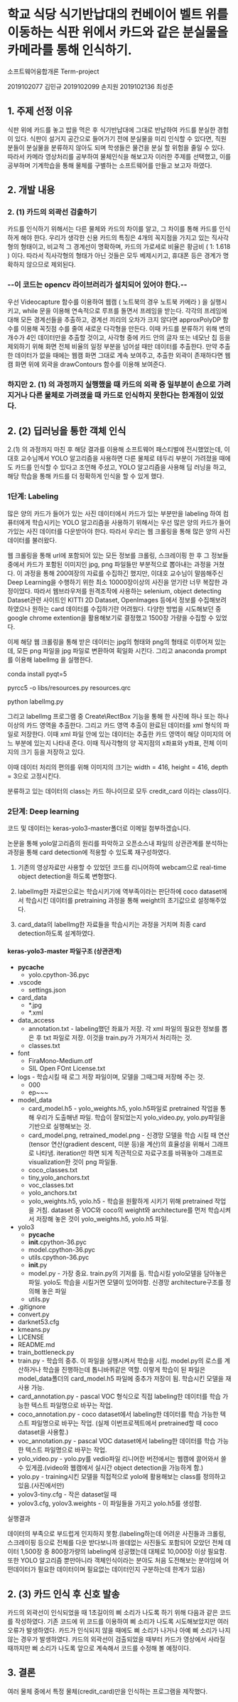 # 학교 식당 식기반납대의 컨베이어 벨트 위를 이동하는 식판 위에서 카드와 같은 분실물을 카메라를 통해 인식하기.

소프트웨어융합개론 Term-project

2019102077 김민규 2019102099 손지원 2019102136 최성준

## 1. 주제 선정 이유

식판 위에 카드를 놓고 밥을 먹은 후 식기반납대에 그대로 반납하여 카드를 분실한 경험이 있다. 식판이 설거지 공간으로 들어가기 전에 분실물을 미리 인식할 수 있다면, 직원분들이 분실물을 분류하지 않아도 되며 학생들은 물건을 분실 할 위험을 줄일 수 있다.
따라서 카메라 영상처리를 공부하여 물체인식을 해보고자 이러한 주제를 선택했고, 이를 공부하며 기계학습을 통해 물체를 구별하는 소프트웨어를 만들고 보고자 하였다.

## 2. 개발 내용

### 2. (1) 카드의 외곽선 검출하기

카드를 인식하기 위해서는 다른 물체와 카드의 차이를 알고, 그 차이를 통해 카드를 인식하게 해야 한다. 우리가 생각한 신용 카드의 특징은 4개의 꼭지점을 가지고 있는 직사각형의 형태이고, 비교적 그 경계선이 명확하며, 카드의 가로세로 비율은 황금비 ( 1: 1.618 ) 이다. 따라서 직사각형의 형태가 아닌 것들은 모두 베제시키고, 휴대폰 등은 경계가 명확하지 않으므로 제외된다.

### --이 코드는 opencv 라이브러리가 설치되어 있어야 한다.--

우선 Videocapture 함수를 이용하여 웹캠 ( 노트북의 경우 노트북 카메라 ) 을 실행시키고, while 문을 이용해 연속적으로 루프를 돌면서 프레임을 받는다. 각각의 프레임에 대해 모든 경계선들을 추출하고, 경계선 끼리의 오차가 크지 않다면 approxPolyDP 함수를 이용해 꼭짓점 수를 줄여 새로운 다각형을 만든다. 이때 카드를 분류하기 위해 변의 개수가 4인 데이터만을 추출할 것이고, 사각형 중에 카드 안의 글자 또는 네모난 칩 등을 제외하기 위해 화면 전체 비율의 일정 부분을 넘어설 때만 데이터를 추출한다. 만약 추출한 데이터가 없을 때에는 웹캠 화면 그대로 계속 보여주고, 추출한 외곽이 존재하다면 웹캠 화면 위에 외곽을 drawContours 함수를 이용해 보여준다.

### 하지만 2. (1) 의 과정까지 실행했을 때 카드의 외곽 중 일부분이 손으로 가려지거나 다른 물체로 가려졌을 때 카드로 인식하지 못한다는 한계점이 있었다.

## 2. (2) 딥러닝을 통한 객체 인식

2.(1) 의 과정까지 마친 후 해당 결과를 이용해 소프트웨어 패스티벌에 전시했었는데, 이대호 교수님께서 YOLO 알고리즘을 사용하면 다른 물체로 테두리 부분이 가려졌을 때에도 카드를 인식할 수 있다고 조언해 주셨고, YOLO 알고리즘을 사용해 딥 러닝을 하고, 해당 학습을 통해 카드를 더 정확하게 인식을 할 수 있게 했다.

### 1단계: Labeling

많은 양의 카드가 들어가 있는 사진 데이터에서 카드가 있는 부분만을 labeling 하여 컴퓨터에게 학습시키는 YOLO 알고리즘을 사용하기 위해서는 우선 많은 양의 카드가 들어가있는 사진 데이터를 다운받아야 한다. 따라서 우리는 웹 크롤링을 통해 많은 양의 사진 데이터를 불러왔다.

웹 크롤링을 통해 url에 포함되어 있는 모든 정보를 크롤링, 스크레이핑 한 후 그 정보들 중에서 카드가 포함된 이미지인 jpg, png 파일들만 부분적으로 뽑아내는 과정을 거쳤다. 이 과정을 통해 200여장의 자료를 수집하긴 했지만, 이대호 교수님이 말씀해주신 Deep Learning을 수행하기 위한 최소 10000장이상의 사진을 얻기란 너무 복잡한 과정이었다. 따라서 웹브라우저를 원격조작에 사용하는 selenium, object detecting Dataset관련 사이트인 KITTI 2D Dataset, OpenImages 등에서 정보를 수집해보려 하였으나 원하는 card 데이터를 수집하기란 어려웠다. 다양한 방법을 시도해보던 중 google chrome extention을 활용해보기로 결정했고 1500장 가량을 수집할 수 있었다.

이제 해당 웹 크롤링을 통해 받은 데이터는 jpg의 형태와 png의 형태로 이루어져 있는데, 모든 png 파일을 jpg 파일로 변환하여 획일화 시킨다. 그리고 anaconda prompt를 이용해 labelImg 을 실행한다. 

conda install pyqt=5 

pyrcc5 -o libs/resources.py resources.qrc 

python labelImg.py 

그리고 labelImg 프로그램 중 Create\RectBox 기능을 통해 한 사진에 하나 또는 하나 이상의 카드 영역을 추출한다. 그리고 카드 영역 추출이 완료된 데이터를 xml 형식의 파일로 저장한다. 이때 xml 파일 안에 있는 데이터는 추출한 카드 영역이 해당 이미지의 어느 부분에 있는지 나타내 준다. 이때 직사각형의 양 꼭지점의 x좌표와 y좌표, 전체 이미지의 크기 등을 저장하고 있다.

이때 데이터 처리의 편의를 위해 이미지의 크기는 width = 416, height = 416, depth = 3으로 고정시킨다. 

분류하고 있는 데이터의 class는 카드 하나이므로 모두 credit_card 이라는 class이다.

### 2단계: Deep learning

코드 및 데이터는 keras-yolo3-master폴더로 이메일 첨부하겠습니다.

논문을 통해 yolo알고리즘의 원리를 파악하고 오픈소스내 파일의 상관관계를 분석하는 과정을 통해 card detection에 적용할 수 있도록 재구성하였다. 

1. 기존의 영상자료만 사용할 수 있었던 코드를 리니어하여 webcam으로 real-time object detection을 하도록 변형했다.

2. labelImg한 자료만으로는 학습시키기에 역부족이라는 판단하에 coco dataset에서 학습시킨 데이터를 pretraining 과정을 통해 weight의 초기값으로 설정해주었다.

3. card_data의 labelImg한 자료들을 학습시키는 과정을 거치며 최종 card detection하도록 설계하였다.

#### keras-yolo3-master 파일구조 (상관관계)

- __pycache__
  * yolo.cpython-36.pyc
- .vscode
  * settings.json
- card_data
  * *.jpg
  * *.xml
- data_access
  * annotation.txt - labeling했던 좌표가 저장. 각 xml 파일의 필요한 정보를 뽑은 후 txt 파일로 저장. 이것을 train.py가 가져가서 처리하는 것.
  * classes.txt
- font
  * FiraMono-Medium.otf
  * SIL Open FOnt License.txt
- logs - 학습시킬 때 로그 저장 파일이며, 모델을 그때그때 저장해 주는 것.
  * 000
  * ep~~~
- model_data
  * card_model.h5 - yolo_weights.h5, yolo.h5파일로 pretrained 작업을 통해 우리가 도출해낸 파일. 학습이 잘되었는지 yolo_video.py, yolo.py파일을 기반으로 실행해보는 것.
  * card_model.png, retrained_model.png - 신경망 모델을 학습 시킬 때 연산(tensor 연산(gradient descent, 미분 등)을 계산)의 효율성을 위해서 그래프로 나타냄. iteration만 하면 되게 직관적으로 자료구조를 바꿔놓아 그래프로 visualization한 것이 png 파일들.
  * coco_classes.txt
  * tiny_yolo_anchors.txt
  * voc_classes.txt
  * yolo_anchors.txt
  * yolo_weights.h5, yolo.h5 - 학습을 원활하게 시키기 위해 pretrained 작업을 거침. dataset 중 VOC와 coco의 weight와 architecture를 먼저 학습시켜서 저장해 놓은 것이 yolo_weights.h5, yolo.h5 파일.
- yolo3
  * __pycache__
  * __init__.cpython-36.pyc
  * model.cpython-36.pyc
  * utils.cpython-36.pyc
  * __init__.py
  * model.py - 가장 중요. train.py의 기저를 둠. 학습시킬 yolo모델을 담아놓은 파일. yolo도 학습을 시킬거면 모델이 있어야함. 신경망 architecture구조를 정의해 놓은 파일
  * utils.py
- .gitignore
- convert.py
- darknet53.cfg
- kmeans.py
- LICENSE
- README.md
- train_bottleneck.py
- train.py - 학습의 중추. 이 파일을 실행시켜서 학습을 시킴. model.py의 로스를 계산하거나 학습을 진행하는데 톱니바퀴같은 역할. 이렇게 학습이 된 파일은 model_data폴더의 card_model.h5 파일에 중추가 저장이 됨. 학습시킨 모델을 재사용 가능.
- card_annotation.py - pascal VOC 형식으로 직접 labeling한 데이터를 학습 가능한 텍스트 파일명으로 바꾸는 작업.
- coco_annotation.py - coco dataset에서 labeling한 데이터를 학습 가능한 텍스트 파일명으로 바꾸는 작업. (실제 이번프로젝트에서 pretrained할 때 coco dataset을 사용함.)
- voc_annotation.py - pascal VOC dataset에서 labeling한 데이터를 학습 가능한 텍스트 파일명으로 바꾸는 작업.
- yolo_video.py - yolo.py를 vedio파일 리니어한 버전에서는 웹캠에 끌어와서 쓸 수 있게끔.(video와 웹캠에서 실시간 object detection을 가능하게 함.)
- yolo.py - training시킨 모델을 직접적으로 yolo에 활용해보는 class를 정의하고 있음.(사진에서만)
- yolov3-tiny.cfg - 작은 dataset일 때
- yolov3.cfg, yolov3.weights - 이 파일들을 가지고 yolo.h5를 생성함.

실행결과 

데이터의 부족으로 부드럽게 인지하지 못함.(labeling하는데 어려운 사진들과 크롤링, 스크레이핑 등으로 전체를 다운 받다보니까 쓸데없는 사진들도 포함되어 모았던 전체 데이터 1,500장 중 800장가량의 labeling에 성공했는데 대체로 10,000장 이상 필요함. 또한 YOLO 알고리즘 뿐만아니라 객체인식이라는 분야도 처음 도전해보는 분야임에 어떤데이터가 필요한 데이터이며 필요없는 데이터인지 구분하는데 한계가 있음)

## 2. (3) 카드 인식 후 신호 발송

카드의 외곽선이 인식되었을 때 1초길이의 삐 소리가 나도록 하기 위해 다음과 같은 코드를 작성하였다. 기존 코드에 위 코드를 이용하여 삐 소리가 나도록 시도해보았지만 여러 오류가 발생하였다. 카드가 인식되지 않을 때에도 삐 소리가 나거나 아예 삐 소리가 나지 않는 경우가 발생하였다. 카드의 외곽선이 검출되었을 때부터 카드가 영상에서 사라질 때까지만 삐 소리가 나도록 앞으로 계속해서 코드를 수정해 볼 예정이다.

## 3. 결론

여러 물체 중에서 특정 물체(credit_card)만을 인식하는 프로그램을 제작했다.
